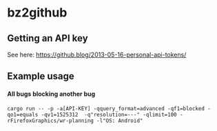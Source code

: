 # bz2github

## Getting an API key ##

See here: https://github.blog/2013-05-16-personal-api-tokens/

## Example usage ##

#### All bugs blocking another bug ###

```cargo run -- -p -a[API-KEY] -qquery_format=advanced -qf1=blocked -qo1=equals -qv1=1525312  -q"resolution=---" -qlimit=100 -rFirefoxGraphics/wr-planning -l"OS: Android"```
